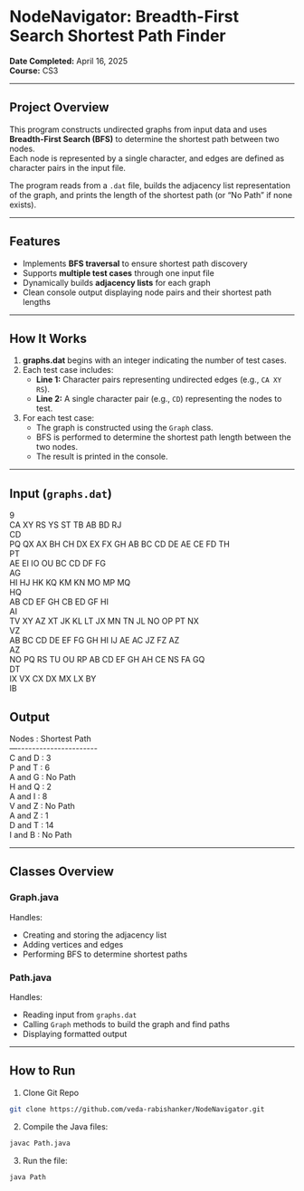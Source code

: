 # NodeNavigator: Breadth-First Search Shortest Path Finder
**Date Completed:** April 16, 2025  
**Course:** CS3  

---

## Project Overview
This program constructs undirected graphs from input data and uses **Breadth-First Search (BFS)** to determine the shortest path between two nodes.  
Each node is represented by a single character, and edges are defined as character pairs in the input file.  

The program reads from a `.dat` file, builds the adjacency list representation of the graph, and prints the length of the shortest path (or “No Path” if none exists).

---

## Features
- Implements **BFS traversal** to ensure shortest path discovery  
- Supports **multiple test cases** through one input file  
- Dynamically builds **adjacency lists** for each graph  
- Clean console output displaying node pairs and their shortest path lengths

---

## How It Works
1. **graphs.dat** begins with an integer indicating the number of test cases.  
2. Each test case includes:
   - **Line 1:** Character pairs representing undirected edges (e.g., `CA XY RS`).  
   - **Line 2:** A single character pair (e.g., `CD`) representing the nodes to test.  
3. For each test case:
   - The graph is constructed using the `Graph` class.  
   - BFS is performed to determine the shortest path length between the two nodes.  
   - The result is printed in the console.  

---

## Input (`graphs.dat`)
9<br>
CA XY RS YS ST TB AB BD RJ<br>
CD<br>
PQ QX AX BH CH DX EX FX GH AB BC CD DE AE CE FD TH<br>
PT<br>
AE EI IO OU BC CD DF FG<br>
AG<br>
HI HJ HK KQ KM KN MO MP MQ<br>
HQ<br>
AB CD EF GH CB ED GF HI<br>
AI<br>
TV XY AZ XT JK KL LT JX MN TN JL NO OP PT NX<br>
VZ<br>
AB BC CD DE EF FG GH HI IJ AE AC JZ FZ AZ<br>
AZ<br>
NO PQ RS TU OU RP AB CD EF GH AH CE NS FA GQ<br>
DT<br>
IX VX CX DX MX LX BY<br>
IB<br>

## Output
Nodes   : Shortest Path <br>
—---------------------- <br>
C and D : 3<br>
P and T : 6<br>
A and G : No Path<br>
H and Q : 2<br>
A and I : 8<br>
V and Z : No Path<br>
A and Z : 1<br>
D and T : 14<br>
I and B : No Path<br>


---

## Classes Overview

### **Graph.java**
Handles:
- Creating and storing the adjacency list  
- Adding vertices and edges  
- Performing BFS to determine shortest paths  

### **Path.java**
Handles:
- Reading input from `graphs.dat`  
- Calling `Graph` methods to build the graph and find paths  
- Displaying formatted output  

---

## How to Run
1. Clone Git Repo
```bash
git clone https://github.com/veda-rabishanker/NodeNavigator.git
```
2. Compile the Java files:  
```bash
javac Path.java 
```
3. Run the file:
```bash
java Path
